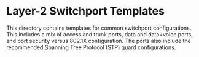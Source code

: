 # Layer-2 Switchport Templates
This directory contains templates for common switchport configurations. This includes a mix of access and trunk ports, data and data+voice ports, and port security versus 802.1X configuration. The ports also include the recommended Spanning Tree Protocol (STP) guard configurations.
